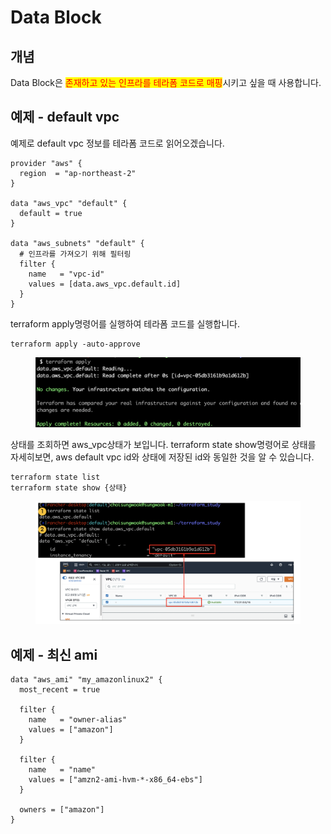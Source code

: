 # Data Block

## 개념

Data Block은 <mark style="color:red;">존재하고 있는 인프라를 테라폼 코드로 매핑</mark>시키고 싶을 때 사용합니다.



## 예제 - default vpc

예제로 default vpc 정보를 테라폼 코드로 읽어오겠습니다.

```hcl
provider "aws" {
  region  = "ap-northeast-2"
}

data "aws_vpc" "default" {
  default = true
}

data "aws_subnets" "default" {
  # 인프라를 가져오기 위해 필터링
  filter {
    name   = "vpc-id"
    values = [data.aws_vpc.default.id]
  }
}
```



terraform apply명령어를 실행하여 테라폼 코드를 실행합니다.

```shell
terraform apply -auto-approve
```

<figure><img src="../../.gitbook/assets/image (26).png" alt=""><figcaption></figcaption></figure>



상태를 조회하면 aws\_vpc상태가 보입니다. terraform state show명령어로 상태를 자세히보면, aws default vpc id와 상태에 저장된 id와 동일한 것을 알 수 있습니다.

```
terraform state list
terraform state show {상태}
```

<figure><img src="../../.gitbook/assets/image (34).png" alt=""><figcaption></figcaption></figure>



## 예제 - 최신 ami

```hcl
data "aws_ami" "my_amazonlinux2" {
  most_recent = true
  
  filter {
    name   = "owner-alias"
    values = ["amazon"]
  }

  filter {
    name   = "name"
    values = ["amzn2-ami-hvm-*-x86_64-ebs"]
  }

  owners = ["amazon"]
}
```
